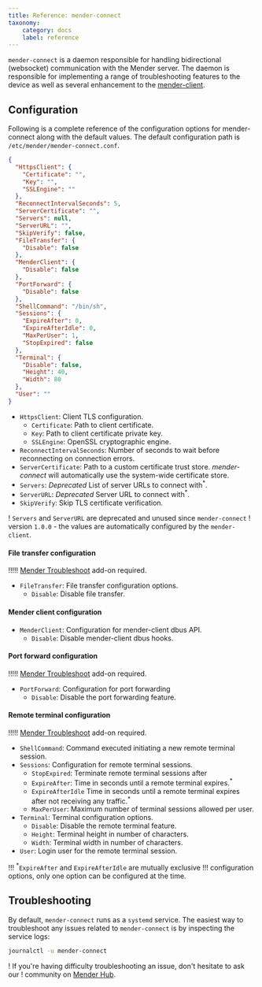 ```yaml
---
title: Reference: mender-connect
taxonomy:
    category: docs
    label: reference
---
```


`mender-connect` is a daemon responsible for handling bidirectional
(websocket) communication with the Mender server. The daemon is responsible for
implementing a range of troubleshooting features to the device as well as
several enhancement to the [mender-client](../../03.Client-installation/01.Overview/docs.md).

## Configuration

Following is a complete reference of the configuration options for
mender-connect along with the default values. The default configuration path is
`/etc/mender/mender-connect.conf`.

```json
{
  "HttpsClient": {
    "Certificate": "",
    "Key": "",
    "SSLEngine": ""
  },
  "ReconnectIntervalSeconds": 5,
  "ServerCertificate": "",
  "Servers": null,
  "ServerURL": "",
  "SkipVerify": false,
  "FileTransfer": {
    "Disable": false
  },
  "MenderClient": {
    "Disable": false
  },
  "PortForward": {
    "Disable": false
  },
  "ShellCommand": "/bin/sh",
  "Sessions": {
    "ExpireAfter": 0,
    "ExpireAfterIdle": 0,
    "MaxPerUser": 1,
    "StopExpired": false
  },
  "Terminal": {
    "Disable": false,
    "Height": 40,
    "Width": 80
  },
  "User": ""
}
```

* `HttpsClient`: Client TLS configuration.
  * `Certificate`: Path to client certificate.
  * `Key`: Path to client certificate private key.
  * `SSLEngine`: OpenSSL cryptographic engine.
* `ReconnectIntervalSeconds`: Number of seconds to wait before reconnecting on
  connection errors.
* `ServerCertificate`: Path to a custom certificate trust store.
  _mender-connect_ will automatically use the system-wide certificate store.
* `Servers`: *Deprecated* List of server URLs to connect with<sup>*</sup>.
* `ServerURL`: *Deprecated* Server URL to connect with<sup>*</sup>.
* `SkipVerify`: Skip TLS certificate verification.

<!--AUTOVERSION: "version `%`"/ignore-->
! `Servers` and `ServerURL` are deprecated and unused since `mender-connect`
! version `1.0.0` - the values are automatically configured by the `mender-client`.

#### File transfer configuration

!!!!! [Mender Troubleshoot](https://mender.io/plans/features?target=_blank) add-on required.

* `FileTransfer`:  File transfer configuration options.
  * `Disable`: Disable file transfer.


#### Mender client configuration

* `MenderClient`: Configuration for mender-client dbus API.
  * `Disable`: Disable mender-client dbus hooks.
  
#### Port forward configuration

!!!!! [Mender Troubleshoot](https://mender.io/plans/features?target=_blank) add-on required.

* `PortForward`: Configuration for port forwarding
  * `Disable`: Disable the port forwarding feature.
  
#### Remote terminal configuration

!!!!! [Mender Troubleshoot](https://mender.io/plans/features?target=_blank) add-on required.

* `ShellCommand`: Command executed initiating a new remote terminal session.
* `Sessions`: Configuration for remote terminal sessions.
  * `StopExpired`: Terminate remote terminal sessions after
  * `ExpireAfter`: Time in seconds until a remote terminal expires.<sup>*</sup>
  * `ExpireAfterIdle` Time in seconds until a remote terminal expires after not
    receiving any traffic.<sup>*</sup>
  * `MaxPerUser`: Maximum number of terminal sessions allowed per user.
* `Terminal`: Terminal configuration options.
  * `Disable`: Disable the remote terminal feature.
  * `Height`: Terminal height in number of characters.
  * `Width`: Terminal width in number of characters.
* `User`: Login user for the remote terminal session.
    
!!! <sup>*</sup>`ExpireAfter` and `ExpireAfterIdle` are mutually exclusive
!!! configuration options, only one option can be configured at the time.

## Troubleshooting

By default, `mender-connect` runs as a `systemd` service. The easiest way to
troubleshoot any issues related to `mender-connect` is by inspecting the service
logs:
```bash
journalctl -u mender-connect
```

! If you're having difficulty troubleshooting an issue, don't hesitate to ask our
! community on [Mender Hub](https://hub.mender.io).
